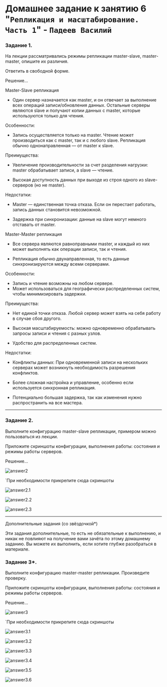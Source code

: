 # Домашнее задание к занятию 6 "`Репликация и масштабирование. Часть 1`" - `Падеев Василий`


   
### Задание 1. 


На лекции рассматривались режимы репликации master-slave, master-master, опишите их различия.

Ответить в свободной форме.

Решение...

Master-Slave репликация

- Один сервер назначается как master, и он отвечает за выполнение всех операций записи/обновления данных.
Остальные серверы являются slave и получают копии данных с master, которые используются только для чтения.

Особенности:

- Запись осуществляется только на master.
Чтение может производиться как с master, так и с любого slave.
Репликация обычно однонаправленная — от master к slave.

Преимущества:

- Увеличение производительности за счет разделения нагрузки: master обрабатывает записи, а slave — чтение.

- Высокая доступность данных при выходе из строя одного из slave-серверов (но не master).

Недостатки:

- Master — единственная точка отказа. Если он перестает работать, запись данных становится невозможной.

- Задержка при синхронизации: данные на slave могут немного отставать от master.


Master-Master репликация

- Все сервера являются равноправными master, и каждый из них может выполнять как операции записи, так и чтения.

- Репликация обычно двунаправленная, то есть данные синхронизируются между всеми серверами.

Особенности:

- Запись и чтение возможны на любом сервере.
- Может использоваться для географически распределенных систем, чтобы минимизировать задержки.

Преимущества:

- Нет единой точки отказа. Любой сервер может взять на себя работу в случае сбоя другого.

- Высокая масштабируемость: можно одновременно обрабатывать запросы записи и чтения с разных узлов.

- Удобство для распределенных систем.

Недостатки:

- Конфликты данных: При одновременной записи на нескольких серверах может возникнуть необходимость разрешения конфликтов.

- Более сложная настройка и управление, особенно если используется синхронная репликация.

- Потенциально большая задержка, так как изменения нужно распространить на все мастера.

---

### Задание 2. 


Выполните конфигурацию master-slave репликации, примером можно пользоваться из лекции.

Приложите скриншоты конфигурации, выполнения работы: состояния и режимы работы серверов.

Решение...


![answer2](docker/SQL-master-slave/docker-compose-sql.yml)

 
`При необходимости прикрепитe сюда скриншоты

![answer2.1](https://github.com/Vasiliy-Ser/SQL_M-M-M_11.6/blob/48e471c17ffa03b0b5f15cf0e6a5f041eafac58c/img/answer11.6.21.png)

![answer2.2](https://github.com/Vasiliy-Ser/SQL_M-M-M_11.6/blob/48e471c17ffa03b0b5f15cf0e6a5f041eafac58c/img/answer11.6.22.png)

![answer2.3](https://github.com/Vasiliy-Ser/SQL_M-M-M_11.6/blob/48e471c17ffa03b0b5f15cf0e6a5f041eafac58c/img/answer11.6.23.png)


---


Дополнительные задания (со звёздочкой*)

Эти задания дополнительные, то есть не обязательные к выполнению, и никак не повлияют на получение вами зачёта по этому домашнему заданию. Вы можете их выполнить, если хотите глубже разобраться в материале.

### Задание 3*. 


Выполните конфигурацию master-master репликации. Произведите проверку.

Приложите скриншоты конфигурации, выполнения работы: состояния и режимы работы серверов.


Решение...


![answer3](docker/SQL-master-master/docker-compose-m-m.yml)



`При необходимости прикрепитe сюда скриншоты

![answer3.1](https://github.com/Vasiliy-Ser/SQL_M-M-M_11.6/blob/48e471c17ffa03b0b5f15cf0e6a5f041eafac58c/img/answer11.6.31.png)

![answer3.2](https://github.com/Vasiliy-Ser/SQL_M-M-M_11.6/blob/48e471c17ffa03b0b5f15cf0e6a5f041eafac58c/img/answer11.6.32.png)

![answer3.3](https://github.com/Vasiliy-Ser/SQL_M-M-M_11.6/blob/48e471c17ffa03b0b5f15cf0e6a5f041eafac58c/img/answer11.6.33.png)

![answer3.4](https://github.com/Vasiliy-Ser/SQL_M-M-M_11.6/blob/48e471c17ffa03b0b5f15cf0e6a5f041eafac58c/img/answer11.6.34.png)

![answer3.5](https://github.com/Vasiliy-Ser/SQL_M-M-M_11.6/blob/48e471c17ffa03b0b5f15cf0e6a5f041eafac58c/img/answer11.6.35.png)

![answer3.6](https://github.com/Vasiliy-Ser/SQL_M-M-M_11.6/blob/48e471c17ffa03b0b5f15cf0e6a5f041eafac58c/img/answer11.6.36.png)


 

